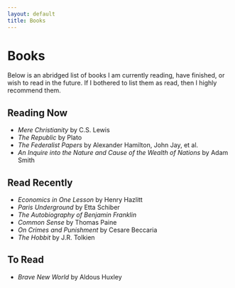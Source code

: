 ```yaml
---
layout: default
title: Books
---
```


Books
======

Below is an abridged list of books I am currently reading, have finished, or
wish to read in the future. If I bothered to list them as read, then I highly
recommend them.

Reading Now
-----------------

* *Mere Christianity* by C.S. Lewis
* *The Republic* by Plato
* *The Federalist Papers* by Alexander Hamilton, John Jay, et al.
* *An Inquire into the Nature and Cause of the Wealth of Nations* by Adam Smith

Read Recently
--------------

* *Economics in One Lesson* by Henry Hazlitt
* *Paris Underground* by Etta Schiber
* *The Autobiography of Benjamin Franklin*
* *Common Sense* by Thomas Paine
* *On Crimes and Punishment* by Cesare Beccaria
* *The Hobbit* by J.R. Tolkien

To Read
---------

* *Brave New World* by Aldous Huxley
